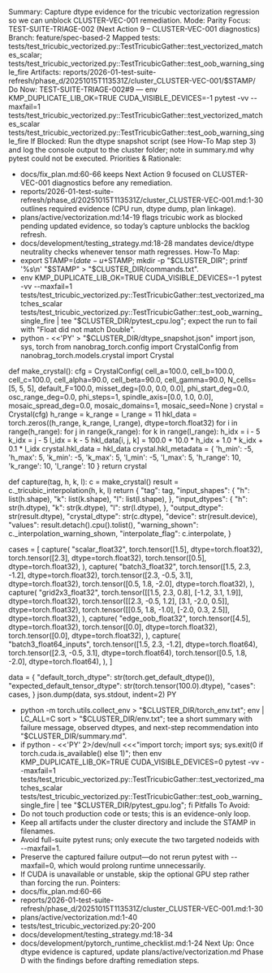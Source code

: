 Summary: Capture dtype evidence for the tricubic vectorization regression so we can unblock CLUSTER-VEC-001 remediation.
Mode: Parity
Focus: TEST-SUITE-TRIAGE-002 (Next Action 9 – CLUSTER-VEC-001 diagnostics)
Branch: feature/spec-based-2
Mapped tests: tests/test_tricubic_vectorized.py::TestTricubicGather::test_vectorized_matches_scalar; tests/test_tricubic_vectorized.py::TestTricubicGather::test_oob_warning_single_fire
Artifacts: reports/2026-01-test-suite-refresh/phase_d/20251015T113531Z/cluster_CLUSTER-VEC-001/$STAMP/
Do Now: TEST-SUITE-TRIAGE-002#9 — env KMP_DUPLICATE_LIB_OK=TRUE CUDA_VISIBLE_DEVICES=-1 pytest -vv --maxfail=1 tests/test_tricubic_vectorized.py::TestTricubicGather::test_vectorized_matches_scalar tests/test_tricubic_vectorized.py::TestTricubicGather::test_oob_warning_single_fire
If Blocked: Run the dtype snapshot script (see How-To Map step 3) and log the console output to the cluster folder; note in summary.md why pytest could not be executed.
Priorities & Rationale:
- docs/fix_plan.md:60-66 keeps Next Action 9 focused on CLUSTER-VEC-001 diagnostics before any remediation.
- reports/2026-01-test-suite-refresh/phase_d/20251015T113531Z/cluster_CLUSTER-VEC-001.md:1-30 outlines required evidence (CPU run, dtype dump, plan linkage).
- plans/active/vectorization.md:14-19 flags tricubic work as blocked pending updated evidence, so today’s capture unblocks the backlog refresh.
- docs/development/testing_strategy.md:18-28 mandates device/dtype neutrality checks whenever tensor math regresses.
How-To Map:
- export STAMP=$(date -u +%Y%m%dT%H%M%SZ); export CLUSTER_DIR=reports/2026-01-test-suite-refresh/phase_d/20251015T113531Z/cluster_CLUSTER-VEC-001/$STAMP; mkdir -p "$CLUSTER_DIR"; printf '%s\n' "$STAMP" > "$CLUSTER_DIR/commands.txt".
- env KMP_DUPLICATE_LIB_OK=TRUE CUDA_VISIBLE_DEVICES=-1 pytest -vv --maxfail=1 tests/test_tricubic_vectorized.py::TestTricubicGather::test_vectorized_matches_scalar tests/test_tricubic_vectorized.py::TestTricubicGather::test_oob_warning_single_fire | tee "$CLUSTER_DIR/pytest_cpu.log"; expect the run to fail with "Float did not match Double".
- python - <<'PY' > "$CLUSTER_DIR/dtype_snapshot.json"
import json, sys, torch
from nanobrag_torch.config import CrystalConfig
from nanobrag_torch.models.crystal import Crystal

def make_crystal():
    cfg = CrystalConfig(
        cell_a=100.0, cell_b=100.0, cell_c=100.0,
        cell_alpha=90.0, cell_beta=90.0, cell_gamma=90.0,
        N_cells=[5, 5, 5], default_F=100.0,
        misset_deg=[0.0, 0.0, 0.0], phi_start_deg=0.0,
        osc_range_deg=0.0, phi_steps=1,
        spindle_axis=[0.0, 1.0, 0.0],
        mosaic_spread_deg=0.0, mosaic_domains=1,
        mosaic_seed=None
    )
    crystal = Crystal(cfg)
    h_range = k_range = l_range = 11
    hkl_data = torch.zeros((h_range, k_range, l_range), dtype=torch.float32)
    for i in range(h_range):
        for j in range(k_range):
            for k in range(l_range):
                h_idx = i - 5
                k_idx = j - 5
                l_idx = k - 5
                hkl_data[i, j, k] = 100.0 + 10.0 * h_idx + 1.0 * k_idx + 0.1 * l_idx
    crystal.hkl_data = hkl_data
    crystal.hkl_metadata = {
        'h_min': -5, 'h_max': 5,
        'k_min': -5, 'k_max': 5,
        'l_min': -5, 'l_max': 5,
        'h_range': 10, 'k_range': 10, 'l_range': 10
    }
    return crystal

def capture(tag, h, k, l):
    c = make_crystal()
    result = c._tricubic_interpolation(h, k, l)
    return {
        "tag": tag,
        "input_shapes": {
            "h": list(h.shape),
            "k": list(k.shape),
            "l": list(l.shape),
        },
        "input_dtypes": {
            "h": str(h.dtype),
            "k": str(k.dtype),
            "l": str(l.dtype),
        },
        "output_dtype": str(result.dtype),
        "crystal_dtype": str(c.dtype),
        "device": str(result.device),
        "values": result.detach().cpu().tolist(),
        "warning_shown": c._interpolation_warning_shown,
        "interpolate_flag": c.interpolate,
    }

cases = [
    capture(
        "scalar_float32",
        torch.tensor([1.5], dtype=torch.float32),
        torch.tensor([2.3], dtype=torch.float32),
        torch.tensor([0.5], dtype=torch.float32),
    ),
    capture(
        "batch3_float32",
        torch.tensor([1.5, 2.3, -1.2], dtype=torch.float32),
        torch.tensor([2.3, -0.5, 3.1], dtype=torch.float32),
        torch.tensor([0.5, 1.8, -2.0], dtype=torch.float32),
    ),
    capture(
        "grid2x3_float32",
        torch.tensor([[1.5, 2.3, 0.8], [-1.2, 3.1, 1.9]], dtype=torch.float32),
        torch.tensor([[2.3, -0.5, 1.2], [3.1, -2.0, 0.5]], dtype=torch.float32),
        torch.tensor([[0.5, 1.8, -1.0], [-2.0, 0.3, 2.5]], dtype=torch.float32),
    ),
    capture(
        "edge_oob_float32",
        torch.tensor([4.5], dtype=torch.float32),
        torch.tensor([0.0], dtype=torch.float32),
        torch.tensor([0.0], dtype=torch.float32),
    ),
    capture(
        "batch3_float64_inputs",
        torch.tensor([1.5, 2.3, -1.2], dtype=torch.float64),
        torch.tensor([2.3, -0.5, 3.1], dtype=torch.float64),
        torch.tensor([0.5, 1.8, -2.0], dtype=torch.float64),
    ),
]

data = {
    "default_torch_dtype": str(torch.get_default_dtype()),
    "expected_default_tensor_dtype": str(torch.tensor(100.0).dtype),
    "cases": cases,
}
json.dump(data, sys.stdout, indent=2)
PY
- python -m torch.utils.collect_env > "$CLUSTER_DIR/torch_env.txt"; env | LC_ALL=C sort > "$CLUSTER_DIR/env.txt"; tee a short summary with failure message, observed dtypes, and next-step recommendation into "$CLUSTER_DIR/summary.md".
- if python - <<'PY' 2>/dev/null <<<"import torch; import sys; sys.exit(0 if torch.cuda.is_available() else 1)"; then env KMP_DUPLICATE_LIB_OK=TRUE CUDA_VISIBLE_DEVICES=0 pytest -vv --maxfail=1 tests/test_tricubic_vectorized.py::TestTricubicGather::test_vectorized_matches_scalar tests/test_tricubic_vectorized.py::TestTricubicGather::test_oob_warning_single_fire | tee "$CLUSTER_DIR/pytest_gpu.log"; fi
Pitfalls To Avoid:
- Do not touch production code or tests; this is an evidence-only loop.
- Keep all artifacts under the cluster directory and include the STAMP in filenames.
- Avoid full-suite pytest runs; only execute the two targeted nodeids with --maxfail=1.
- Preserve the captured failure output—do not rerun pytest with --maxfail=0, which would prolong runtime unnecessarily.
- If CUDA is unavailable or unstable, skip the optional GPU step rather than forcing the run.
Pointers:
- docs/fix_plan.md:60-66
- reports/2026-01-test-suite-refresh/phase_d/20251015T113531Z/cluster_CLUSTER-VEC-001.md:1-30
- plans/active/vectorization.md:1-40
- tests/test_tricubic_vectorized.py:20-200
- docs/development/testing_strategy.md:18-34
- docs/development/pytorch_runtime_checklist.md:1-24
Next Up: Once dtype evidence is captured, update plans/active/vectorization.md Phase D with the findings before drafting remediation steps.
